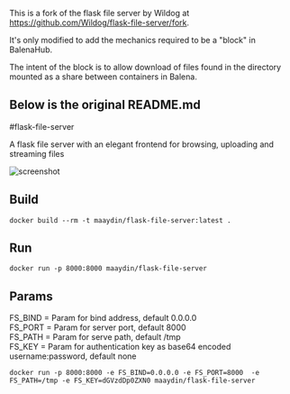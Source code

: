 This is a fork of the flask file server by Wildog at https://github.com/Wildog/flask-file-server/fork.

It's only modified to add the mechanics required to be a "block" in BalenaHub.

The intent of the block is to allow download of files found in the directory mounted as a 
share between containers in Balena.


Below is the original README.md
------------------------------------------------------------------------------------

#flask-file-server

A flask file server with an elegant frontend for browsing, uploading and streaming files

![screenshot](https://raw.githubusercontent.com/Wildog/flask-file-server/master/screenshot.jpg)

## Build
```docker build --rm -t maaydin/flask-file-server:latest .```

## Run
```docker run -p 8000:8000 maaydin/flask-file-server```

## Params
FS_BIND = Param for bind address, default 0.0.0.0  
FS_PORT = Param for server port, default 8000  
FS_PATH = Param for serve path, default /tmp  
FS_KEY = Param for authentication key as base64 encoded username:password, default none  

```docker run -p 8000:8000 -e FS_BIND=0.0.0.0 -e FS_PORT=8000  -e FS_PATH=/tmp -e FS_KEY=dGVzdDp0ZXN0 maaydin/flask-file-server```

